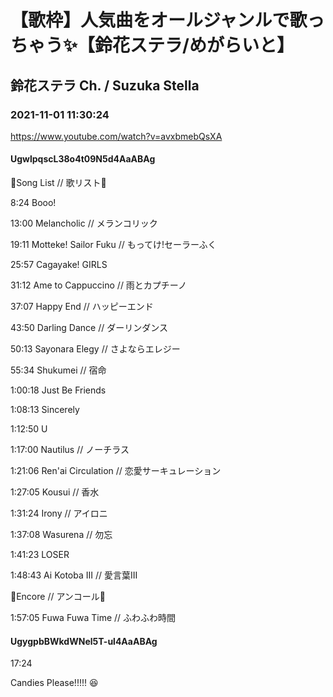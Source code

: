 # 【歌枠】人気曲をオールジャンルで歌っちゃう✨【鈴花ステラ/めがらいと】
## 鈴花ステラ Ch. / Suzuka Stella
### 2021-11-01 11:30:24
https://www.youtube.com/watch?v=avxbmebQsXA
#### UgwlpqscL38o4t09N5d4AaABAg
🔔Song List // 歌リスト🔔



8:24 Booo! 

13:00 Melancholic // メランコリック

19:11 Motteke! Sailor Fuku // もってけ!セーラーふく 

25:57 Cagayake! GIRLS

31:12 Ame to Cappuccino // 雨とカプチーノ

37:07 Happy End // ハッピーエンド

43:50 Darling Dance // ダーリンダンス

50:13 Sayonara Elegy // さよならエレジー

55:34 Shukumei // 宿命

1:00:18 Just Be Friends

1:08:13 Sincerely

1:12:50 U

1:17:00 Nautilus // ノーチラス

1:21:06 Ren'ai Circulation // 恋愛サーキュレーション

1:27:05 Kousui // 香水

1:31:24 Irony // アイロニ

1:37:08 Wasurena // 勿忘

1:41:23 LOSER

1:48:43 Ai Kotoba III // 愛言葉III



🔔Encore // アンコール🔔

1:57:05 Fuwa Fuwa Time // ふわふわ時間

#### UgygpbBWkdWNel5T-ul4AaABAg
17:24

Candies Please!!!!! 😆

